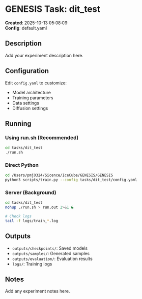 # GENESIS Task: dit_test

**Created**: 2025-10-13 05:08:09  
**Config**: default.yaml

## Description

Add your experiment description here.

## Configuration

Edit `config.yaml` to customize:
- Model architecture
- Training parameters
- Data settings
- Diffusion settings

## Running

### Using run.sh (Recommended)
```bash
cd tasks/dit_test
./run.sh
```

### Direct Python
```bash
cd /Users/pmj0324/Sicence/IceCube/GENESIS/GENESIS
python3 scripts/train.py --config tasks/dit_test/config.yaml
```

### Server (Background)
```bash
cd tasks/dit_test
nohup ./run.sh > run.out 2>&1 &

# Check logs
tail -f logs/train_*.log
```

## Outputs

- `outputs/checkpoints/`: Saved models
- `outputs/samples/`: Generated samples
- `outputs/evaluation/`: Evaluation results
- `logs/`: Training logs

## Notes

Add any experiment notes here.
